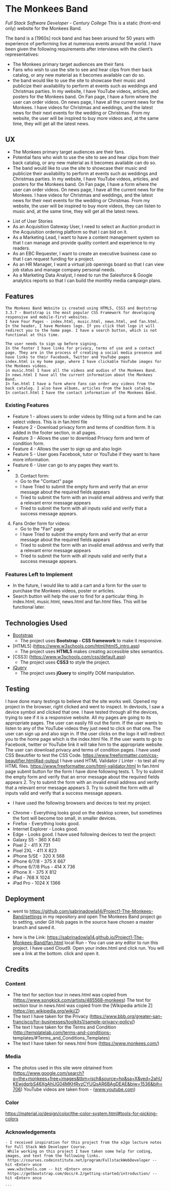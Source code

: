 # The Monkees Band 
_Full Stack Software Developer - Century College_
This is a static (front-end only) website for the Monkees Band. 


The band is a [1960s] rock band and has been around for 50 years with experience of performing live at numerous events around the world. 
I have been given the following requirements after interviews with the client’s representatives:
- The Monkees primary target audiences are their fans 
- Fans who wish to use the site to see and hear clips from their back catalog, or any new material as it becomes available can do so.
- the band would like to use the site to showcase their music and publicize their availability to perform at events such as weddings and Christmas parties.
In my website, I have YouTube videos, articles, and posters for the Monkees band. On Fan page, I have a form where the user can order videos. On news page, I have all the current news for the Monkees. I have videos for Christmas and weddings, and the latest news for their next events for the wedding or Christmas.
From my website, the user will be inspired to buy more videos and, at the same time, they will get all the latest news.

## UX
* The Monkees primary target audiences are their fans. 
* Potential fans who wish to use the site to see and hear clips from their back catalog, or any new material as it becomes available can do so.
* The band would like to use the site to showcase their music and publicize their availability to perform at events such as weddings and Christmas parties.
In my website, I have YouTube videos, articles, and posters for the Monkees band. On Fan page, I have a form where the user can order videos. On news page, I have all the current news for the Monkees. I have videos for Christmas and weddings, and the latest news for their next events for the wedding or Christmas.
From my website, the user will be inspired to buy more videos, they can listen to music and, at the same time, they will get all the latest news.

- List of User Stories
- As an Acquisition Gateway User, I need to select an Auction product in the Acquisition ordering platform so that I can bid on it.
- As a Marketing Lead, I want to have a content management system so that I can manage and provide quality content and experience to my readers.
- As an EBC Requester, I want to create an executive business case so that I can request funding for a project.
- As an HR Manager, I want a virtual job openings board so that I can view job status and manage company personal needs.
- As a Marketing Data Analyst, I need to run the Salesforce & Google analytics reports so that I can build the monthly media campaign plans.

## Features

 ````
The Monkees Band Website is created using HTML5, CSS3 and Bootstrap 3.3.7 - Bootstrap is the most popular CSS Framework for developing responsive and mobile-first websites.
I have Four Pages - index.html, music.html, news.html, and fan.html.
In the header, I have Monkees logo. If you click that logo it will redirect you to the home page. I have a search button, which is not functional at this time.

The user needs to sign up before signing. 
In the footer I have links for privacy, terms of use and a contact page. They are in the process of creating a social media presence and have links to their Facebook, Twitter and YouTube pages
index.html is my home page, where I have clickable YouTube images for the Monkees videos.
in music.html I have all the videos and audios of the Monkees Band.
In news.html I have all the current information about the Monkees Band.
In fan.html I have a form where fans can order any videos from the back catalog. I also have albums, articles from the back catalog.
In contact.html I have the contact information of the Monkees Band.
````
 ### Existing Features
- Feature 1 - allows users to order videos by filling out a form and he can select videos. This is in fan.html file
- Feature 2 - Download privacy form and terms of condition form. It is added in the footer section, in all pages.
- Feature 3 - Allows the user to download Privacy form and term of condition form.
- Feature 4 - Allows the user to sign up and also login
- Feature 5 - User goes Facebook, tutor or YouTube if they want to have more information.
- Feature 6 - User can go to any pages they want to.
- 3. Contact form:
    * Go to the "Contact" page
    * I have Tried to submit the empty form and verify that an error message about the required fields appears
    * Tried to submit the form with an invalid email address and verify that a relevant error message appears
    * Tried to submit the form with all inputs valid and verify that a success message appears.
4. Fans Order form for videos:
    * Go to the "Fan" page
    * I have Tried to submit the empty form and verify that an error message about the required fields appears
    * Tried to submit the form with an invalid email address and verify that a relevant error message appears
    * Tried to submit the form with all inputs valid and verify that a success message appears.
 
### Features Left to Implement
- In the future, I would like to add a cart and a form for the user to purchase the Monkees videos, poster or articles.
- Search button will help the user to find for a particular thing. In index.html, music.html, news.html and fan.html files. This will be functional later.
## Technologies Used
- [Bootstrap](https://getbootstrap.com/docs/4.2/getting-started/introduction/) 
    - The project uses **Bootstrap - CSS framework** to make it responsive.
- [HTML5] (https://www.w3schools.com/html/html5_intro.asp)
    - The project uses **HTML5** makes creating accessible sites semantics.
- [CSS3] (https://www.w3schools.com/css/default.asp)
    - The project uses **CSS3** to style the project. 
- [jQuery](https://jquery.com)
    - The project uses **jQuery** to simplify DOM manipulation.
## Testing
I have done many testings to believe that the site works well. Opened my project in the browser, right clicked and went to inspect. 
In devtools, I saw a device symbol and clicked that one. I have tested through all the devices, trying to see if it is a responsive website.
All my pages are going to its appropriate pages. The user can easily fill out the form. If the user wants to listen to any of the YouTube
videos they just need to click on that one. The user can sign up and also sign in. If the user clicks on the logo it will redirect you to
the home page which is the index.html file. If the user wants to go to Facebook, twitter or YouTube link it will take him to the appropriate
website.
The user can download privacy and terms of condition pages.
I have used CSS Beautifier to test the CSS Code. https://www.freeformatter.com/css-beautifier.html#ad-output
I have used HTML Validator / Linter - to test all my HTML files. https://www.freeformatter.com/html-validator.html
In fan.html page submit button for the form I have done following tests.
    1. Try to submit the empty form and verify that an error message about the required fields appears
    2. Try to submit the form with an invalid email address and verify that a relevant error message appears
    3. Try to submit the form with all inputs valid and verify that a success message appears.
  *  I have used the following browsers and devices to test my project.
  - Chrome - Everything looks good on the desktop screen, but sometimes the font will become too small, in smaller devices.
  - Firefox - Everything looks good. 
  - Internet Explorer - Looks good. 
  - Edge - Looks good.
  I have used following devices to test the project:
  - Galaxy S5 - 360 X 640
  - Pixel 2 - 411 X 731
  - Pixel 2XL - 411 X 823
  - iPhone 5/SE - 320 X 568
  - iPhone 6/7/8 - 375 X 667
  - iPhone 6/7/8 Plus - 414 X 736
  - iPhone X - 375 X 812 
  - iPad -   768 X 1024
  - iPad Pro - 1024 X 1366
## Deployment 
- went to https://github.com/sabrinadowla14/Project1-The-Monkees-Band/settings 
  in my repository and open The Monkees Band project go to setting, under Git Hub pages in the source have chosen a master branch and saved it.
* here is the Link:
  https://sabrinadowla14.github.io/Project1-The-Monkees-Band/fan.html
  local Run - You can use any editor to run this project. I have used Cloud9. Open your index.html and click run. You will see a link at the bottom. click and open it.
## Credits

### Content
- The text for section tour in news.html was copied from (https://www.songkick.com/artists/485568-monkees)
  The text for section tour in news.html was copied from the [Wikipedia article Z] (https://en.wikipedia.org/wiki/Z)
- The text I have taken for the Privacy (https://www.bbb.org/greater-san-francisco/for-businesses/toolkits1/sample-privacy-policy/)
- The text I have taken for the Terms and Condition (http://templatelab.com/terms-and-conditions-    templates/#Terms_and_Conditions_Templates) 
- The text I have taken for news.html from (https://www.monkees.com/)
### Media
- The photos used in this site were obtained from (https://www.google.com/search?q=the+monkees+free+images&tbm=isch&source=hp&sa=X&ved=2ahUKEwjdqrbS46XgAhUG04MKHRvzCYUQsAR6BAgDEAE&biw=1536&bih=706)
YouTube videos are taken from - (www.youtube.com)
### Color
   https://material.io/design/color/the-color-system.html#tools-for-picking-colors 
### Acknowledgements

 ````
 - I received inspiration for this project from the e2go lecture notes for Full Stack Web Developer Course.
  While working on this project I have taken some help for coding, images, and text from the following links.
  https://courses.codeinstitute.net/program/FullstackWebDeveloper -- hit <Enter> once 
  www.w3schools.com -- hit <Enter> once 
  https://getbootstrap.com/docs/4.2/getting-started/introduction/ -- hit <Enter> once 
  
```
